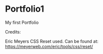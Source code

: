 # Portfolio1
My first Portfolio


Credits: 

Eric Meyers CSS Reset used. Can be found at: https://meyerweb.com/eric/tools/css/reset/   